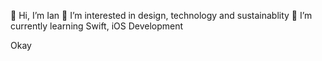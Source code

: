  👋 Hi, I’m Ian
👀 I’m interested in design, technology and sustainablity
🌱 I’m currently learning Swift, iOS Development


<!---
- 💞️ I’m looking to collaborate on 
- 📫 How to reach me 
--->
Okay 
<!---
safarian7/safarian7 is a ✨ special ✨ repository because its `README.md` (this file) appears on your GitHub profile.
You can click the Preview link to take a look at your changes.
--->
